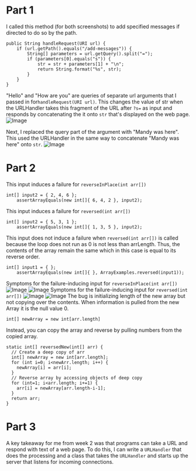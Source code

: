 # Part 1
I called this method (for both screenshots) to add specified messages if directed to do so by the path.
```
public String handleRequest(URI url) {
    if (url.getPath().equals("/add-messages")) {
        String[] parameters = url.getQuery().split("=");
        if (parameters[0].equals("s")) {
            str = str + parameters[1] + "\n";
            return String.format("%s", str);
        }
    }
}
```
"Hello" and "How are you" are queries of separate url arguments that I passed in for```handleRequest(URI url)```. This changes the value of str when the URLHandler takes this fragment of the URL after ```?s=``` as input and responds by concatenating the it onto ```str``` that's displayed on the web page.
![Image](https://user-images.githubusercontent.com/57383573/215687156-b207e6e4-0eae-4007-99b3-7fe1e1cde555.png)

Next, I replaced the query part of the argument with "Mandy was here". This used the URLHandler in the same way to concatenate "Mandy was here" onto ```str```. 
![Image](https://user-images.githubusercontent.com/57383573/215687167-25f0b063-c100-4d48-abde-e22ccdc7c5ad.png)

# Part 2
This input induces a failure for ```reverseInPlace(int arr[])```
```
int[] input2 = { 2, 4, 6 };
    assertArrayEquals(new int[]{ 6, 4, 2 }, input2);
```
This input induces a failure for ```reversed(int arr[])```
```
int[] input2 = { 5, 3, 1 };
    assertArrayEquals(new int[]{ 1, 3, 5 }, input2);
```
This input does not induce a failure when ```reversed(int arr[])``` is called because the loop does not run as 0 is not less than arrLength. Thus, the contents of the array remain the same which in this case is equal to its reverse order.
```
int[] input1 = { };
    assertArrayEquals(new int[]{ }, ArrayExamples.reversed(input1));
```
Symptoms for the failure-inducing input for ```reverseInPlace(int arr[])```
![Image](https://user-images.githubusercontent.com/57383573/215667247-7b3182e4-34b3-4673-b4b3-638b1c77ff90.png)
![Image](https://user-images.githubusercontent.com/57383573/215673578-62cb1289-4a18-4d6c-8851-70b4ad797b6e.png)
Symptoms for the failure-inducing input for ```reversed(int arr[])```
![Image](https://user-images.githubusercontent.com/57383573/215667247-7b3182e4-34b3-4673-b4b3-638b1c77ff90.png)
![Image](https://user-images.githubusercontent.com/57383573/215667249-c13d025e-7dbc-43fd-a01c-af145f5ac9d1.png)
The bug is initializing length of the new array but not copying over the contents. When information is pulled from the new Array it is the null value 0.
```
int[] newArray = new int[arr.length]
```
Instead, you can copy the array and reverse by pulling numbers from the copied array.
```
static int[] reversedNew(int[] arr) {
  // Create a deep copy of arr
  int[] newArray = new int[arr.length];
  for (int i=0; i<newArr.length; i++) {
    newArray[i] = arr[i];
  }
  // Reverse array by accessing objects of deep copy
  for (int=1; i<arr.length; i+=1) {
    arr[i] = newArray[arr.length-i-1];
  }
  return arr;
}
```


# Part 3
A key takeaway for me from week 2 was that programs can take a URL and respond with text of a web page. To do this, I can write a ```URLHandler``` that does the processing and a class that takes the ```URLHandler``` and starts up the server that listens for incoming connections. 
